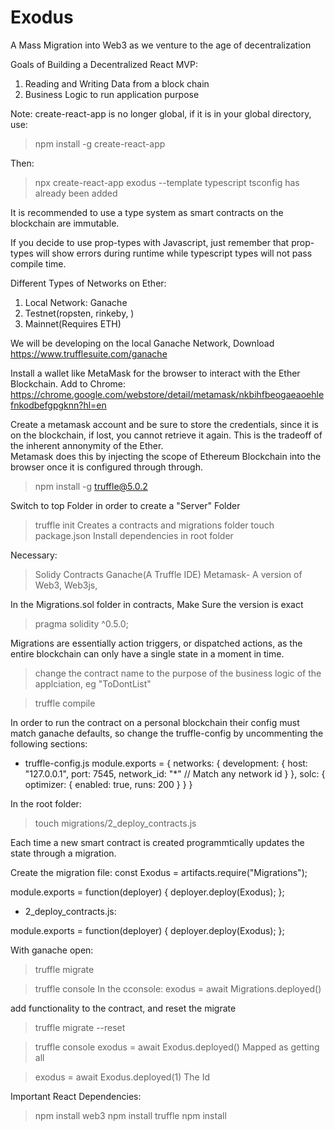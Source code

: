 # Exodus
A Mass Migration into Web3 as we venture to the age of decentralization

Goals of Building a Decentralized React MVP:
1. Reading and Writing Data from a block chain
2. Business Logic to run application purpose


Note: create-react-app is no longer global, if it is in your global directory, use:
> npm install -g create-react-app

Then: 
> npx create-react-app exodus --template typescript 
tsconfig has already been added

It is recommended to use a type system as smart contracts on the blockchain are immutable. 

If you decide to use prop-types with Javascript, just remember that prop-types will show errors during runtime while typescript types will not pass compile time. 


Different Types of Networks on Ether:
1. Local Network: Ganache 
2. Testnet(ropsten, rinkeby, )
3. Mainnet(Requires ETH)

We will be developing on the local Ganache Network, 
Download https://www.trufflesuite.com/ganache

Install a wallet like MetaMask for the browser to interact with the Ether Blockchain. 
Add to Chrome: https://chrome.google.com/webstore/detail/metamask/nkbihfbeogaeaoehlefnkodbefgpgknn?hl=en

Create a metamask account and be sure to store the credentials, since it is on the blockchain, if lost, you cannot retrieve it again. This is the tradeoff of the inherent annonymity of the Ether.  
Metamask does this by injecting the scope of Ethereum Blockchain into the browser once it is configured through through. 

> npm install -g truffle@5.0.2

Switch to top Folder in order to create a "Server" Folder
> truffle init
Creates a contracts and migrations folder
> touch package.json
Install dependencies in root folder

Necessary:

> Solidy Contracts
> Ganache(A Truffle IDE)
> Metamask-
> A version of Web3, Web3js, 


In the Migrations.sol folder in contracts, 
Make Sure the version is exact
> pragma solidity ^0.5.0;

Migrations are essentially action triggers, or dispatched actions, as the entire blockchain can only have a single state in a moment in time. 
> change the contract name to the purpose of the business logic of the applciation, eg "ToDontList"

> truffle compile


In order to run the contract on a personal blockchain their config must match ganache defaults, so change the truffle-config by uncommenting the following sections:
- truffle-config.js
module.exports = {
  networks: {
    development: {
      host: "127.0.0.1",
      port: 7545,
      network_id: "*" // Match any network id
    }
  },
  solc: {
    optimizer: {
      enabled: true,
      runs: 200
    }
  }
}


In the root folder:
> touch migrations/2_deploy_contracts.js

Each time a new smart contract is created programmtically updates the state through a migration. 

Create the migration file:
const Exodus = artifacts.require("Migrations");

module.exports = function(deployer) {
  deployer.deploy(Exodus);
};


- 2_deploy_contracts.js:

module.exports = function(deployer) {
  deployer.deploy(Exodus);
};



With ganache open:
> truffle migrate

> truffle console
In the cconsole:
> exodus = await Migrations.deployed()


add functionality to the contract, and reset the migrate
> truffle migrate --reset

> truffle console
> exodus = await Exodus.deployed()
Mapped as getting all

> exodus = await Exodus.deployed(1)
The Id 



Important React Dependencies:
> npm install web3
> npm install truffle
> npm install 